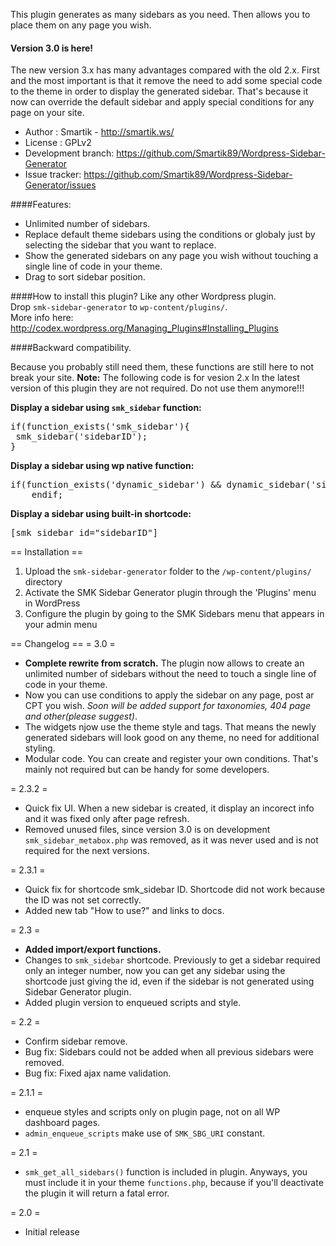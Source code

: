 This plugin generates as many sidebars as you need. Then allows you to place them on any page you wish.

#### Version 3.0 is here!
The new version 3.x has many advantages compared with the old 2.x. First and the most important is that it remove the need to add some special code to the theme in order to display the generated sidebar. That's because it now can override the default sidebar and apply special conditions for any page on your site.


<!--**Demo video:** http://youtu.be/fluNdMnSCKA-->

<!--iframe width="560" height="315" src="//www.youtube.com/embed/fluNdMnSCKA" frameborder="0" allowfullscreen></iframe-->

* Author : Smartik - http://smartik.ws/
* License : GPLv2
* Development branch: https://github.com/Smartik89/Wordpress-Sidebar-Generator
* Issue tracker: https://github.com/Smartik89/Wordpress-Sidebar-Generator/issues

####Features:
* Unlimited number of sidebars.
* Replace default theme sidebars using the conditions or globaly just by selecting the sidebar that you want to replace.
* Show the generated sidebars on any page you wish without touching a single line of code in your theme.
* Drag to sort sidebar position.

####How to install this plugin?
Like any other Wordpress plugin. <br />
Drop `smk-sidebar-generator` to `wp-content/plugins/`.<br />
More info here: http://codex.wordpress.org/Managing_Plugins#Installing_Plugins

####Backward compatibility. 

Because you probably still need them, these functions are still here to not break your site.
**Note:** The following code is for vesion 2.x In the latest version of this plugin they are not required. Do not use them anymore!!!

**Display a sidebar using `smk_sidebar` function:**
<pre>
if(function_exists('smk_sidebar'){
 smk_sidebar('sidebarID');
}
</pre>
**Display a sidebar using wp native function:**
<pre>
if(function_exists('dynamic_sidebar') && dynamic_sidebar('sidebarID')) : 
	endif;
</pre>

**Display a sidebar using built-in shortcode:**
<pre>
[smk_sidebar id="sidebarID"]
</pre>

== Installation ==
1. Upload the `smk-sidebar-generator` folder to the `/wp-content/plugins/` directory
2. Activate the SMK Sidebar Generator plugin through the 'Plugins' menu in WordPress
3. Configure the plugin by going to the SMK Sidebars menu that appears in your admin menu

== Changelog ==
= 3.0 =
* **Complete rewrite from scratch.** The plugin now allows to create an unlimited number of sidebars without the need to touch a single line of code in your theme.
* Now you can use conditions to apply the sidebar on any page, post ar CPT you wish. _Soon will be added support for taxonomies, 404 page and other(please suggest)_.
* The widgets njow use the theme style and tags. That means the newly generated sidebars will look good on any theme, no need for additional styling.
* Modular code. You can create and register your own conditions. That's mainly not required but can be handy for some developers.

= 2.3.2 =
* Quick fix UI. When a new sidebar is created, it display an incorect info and it was fixed only after page refresh.
* Removed unused files, since version 3.0 is on development `smk_sidebar_metabox.php` was removed, as it was never used and is not required for the next versions.

= 2.3.1 =
* Quick fix for shortcode smk_sidebar ID. Shortcode did not work because the ID was not set correctly.
* Added new tab "How to use?" and links to docs.

= 2.3 =
* **Added import/export functions.**
* Changes to `smk_sidebar` shortcode. Previously to get a sidebar required only an integer number, now you can get any sidebar using the shortcode just giving the id, even if the sidebar is not generated using Sidebar Generator plugin.
* Added plugin version to enqueued scripts and style.

= 2.2 =
* Confirm sidebar remove.
* Bug fix: Sidebars could not be added when all previous sidebars were removed.
* Bug fix: Fixed ajax name validation.

= 2.1.1 =
* enqueue styles and scripts only on plugin page, not on all WP dashboard pages.
* `admin_enqueue_scripts` make use of `SMK_SBG_URI` constant.

= 2.1 =
* `smk_get_all_sidebars()` function is included in plugin. Anyways, you must include it in your theme `functions.php`, because if you'll deactivate the plugin it will return a fatal error.

= 2.0 = 
* Initial release
